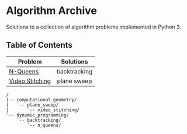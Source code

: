 # Algorithm Archive

Solutions to a collection of algorithm problems implemented in Python 3.

## Table of Contents

| Problem             | Solutions     |
| ------------------- |:-------------:|
| [N-Queens](1)       | backtracking  |
| [Video Stitching](2)| plane sweep   |

```text
/
|-- computational_geometry/
|   `-- plane_sweep/
|       `-- video_stitching/
`-- dynamic_programming/
    `-- backtracking/
        `-- n_queens/
```

[1]: https://leetcode.com/problems/n-queens/
[2]: https://leetcode.com/problems/video-stitching/
